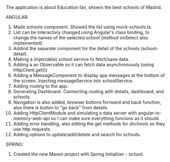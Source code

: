 The application is about Education fair, showin the best schools of Madrid.

ANGULAR:

1. 	Made schools component. Showed the list using mock-schools.ts.
2. 	List can be interactivly changed using Angular's class binding, to change the names of the selected school (method onSelect also implemented).
3. 	Addind the separate component for the detail of the schools (school-detail).
4. 	Making a (injectable) school service to fetch/save data.
5. 	Adding a an Observable so it can fetch data asynchronously (using HttpClient.get())
6. 	Adding a MessageComponent to display app messages at the bottom of the screen. Injecting messageService into schoolService.
7. 	Adding routing to the app.
8. 	Generating Dashboard. Connecting routing with details, dashboard, and schools.
9. 	Navigation is also added, browser buttons forrward and back function, also there is button to "go back" from details.
10.	Adding HttpClientModule and simulating a data server with angular-in-memory-web-api so I can make sure everything funcions as it should.
11.	Adding error handling, also editing the get methods for shchools so they use http requests.
12. Adding options to update/add/delete and search for schools.


SPRING:

1.	Created the new Maven project with Spring Initializer - school.